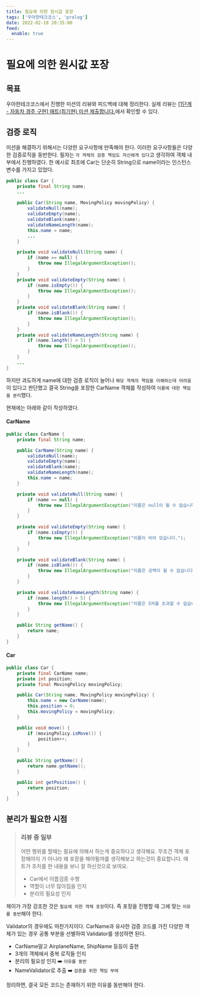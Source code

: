 ```yaml
---
title: 필요에 의한 원시값 포장
tags: ['우아한테크코스', 'prolog']
date: 2022-02-18 20:35:00
feed:
  enable: true
---
```


# 필요에 의한 원시값 포장

## 목표

우아한테크코스에서 진행한 미션의 리뷰와 피드백에 대해 정리한다. 실제 리뷰는 [[1단계 - 자동차 경주 구현] 매트(최기현) 미션 제출합니다.](https://github.com/woowacourse/java-racingcar/pull/275)에서 확인할 수 있다.

## 검증 로직

미션을 해결하기 위해서는 다양한 요구사항에 만족해야 한다. 이러한 요구사항들은 다양한 검증로직을 동반한다. 필자는 `각 객체의 검증 책임도 자신에게 있다`고 생각하여 객체 내부에서 진행하였다. 한 예시로 최초에 Car는 단순히 String으로 name이라는 인스턴스 변수를 가지고 있었다.

```java
public class Car {
    private final String name;
    ...
    
    public Car(String name, MovingPolicy movingPolicy) {
        validateNull(name);
        validateEmpty(name);
        validateBlank(name);
        validateNameLength(name);
        this.name = name;
        ...
    }

    private void validateNull(String name) {
        if (name == null) {
            throw new IllegalArgumentException();
        }
    }
    private void validateEmpty(String name) {
        if (name.isEmpty()) {
            throw new IllegalArgumentException();
        }
    }
    private void validateBlank(String name) {
        if (name.isBlank()) {
            throw new IllegalArgumentException();
        }
    }
    private void validateNameLength(String name) {
        if (name.length() > 5) {
            throw new IllegalArgumentException();
        }
    }
    ...
}
```

하지만 과도하게 name에 대한 검증 로직이 늘어나 `해당 객체의 책임을 이해하는데 어려움`이 있다고 판단했고 결국 String을 포장한 CarName 객체를 작성하여 `이름에 대한 책임을 분리`했다.

현재에는 아래와 같이 작성하였다.

#### CarName

```java
public class CarName {
    private final String name;

    public CarName(String name) {
        validateNull(name);
        validateEmpty(name);
        validateBlank(name);
        validateNameLength(name);
        this.name = name;
    }

    private void validateNull(String name) {
        if (name == null) {
            throw new IllegalArgumentException("이름은 null이 될 수 없습니다.");
        }
    }

    private void validateEmpty(String name) {
        if (name.isEmpty()) {
            throw new IllegalArgumentException("이름이 비어 있습니다.");
        }
    }

    private void validateBlank(String name) {
        if (name.isBlank()) {
            throw new IllegalArgumentException("이름은 공백이 될 수 없습니다.");
        }
    }

    private void validateNameLength(String name) {
        if (name.length() > 5) {
            throw new IllegalArgumentException("이름은 5자를 초과할 수 없습니다.");
        }
    }

    public String getName() {
        return name;
    }
}
```

#### Car

```java
public class Car {
    private final CarName name;
    private int position;
    private final MovingPolicy movingPolicy;

    public Car(String name, MovingPolicy movingPolicy) {
        this.name = new CarName(name);
        this.position = 0;
        this.movingPolicy = movingPolicy;
    }

    public void move() {
        if (movingPolicy.isMove()) {
            position++;
        }
    }

    public String getName() {
        return name.getName();
    }

    public int getPosition() {
        return position;
    }
}
```

## 분리가 필요한 시점

> ### 리뷰 중 일부
> 어떤 행위를 할때는 필요에 의해서 하는게 중요하다고 생각해요. 무조건 객체 포장해야지 가 아니라 왜 포장을 해야될까를 생각해보고 하는것이 중요합니다. 매트가 조치를 한 내용을 보니 잘 하신것으로 보여요.
> * Car에서 이름검증 수행
> * 역할이 너무 많아짐을 인지
> * 분리의 필요성 인지

제이가 가장 강조한 것은 `필요에 의한 객체 포장`이다. 즉 포장을 진행할 때 그에 맞는 `이유를 동반`해야 한다.

Validator의 경우에도 마찬가지이다. CarName과 유사한 검증 코드를 가진 다양한 객체가 있는 경우 공통 부분을 선별하여 Validator를 생성하면 된다.

* CarName말고 AirplaneName, ShipName 등등이 출현
* 3개의 객체에서 중복 로직들 인지
* 분리의 필요성 인지 ➡️ `이유를 동반`
* NameValidator로 추출 ➡️ `검증을 위한 책임 부여`

정리하면, 결국 모든 코드는 존재하기 위한 이유를 동반해야 한다.

<TagLinks />